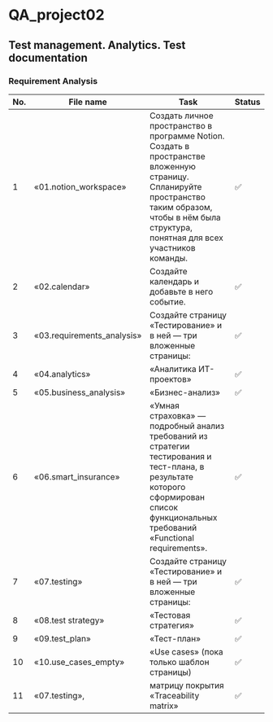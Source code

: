 # QA_project02
Test management. Analytics. Test documentation
 ---
 <h3 id="requirement-analysis" >Requirement Analysis</h3>
 
 | No. | File name              | Task                                                                         | Status |
 | --- | -----------------------| ---------------------------------------------------------------------------- | ------ |
 | 1   | «01.notion_workspace»  |Создать личное пространство в программе Notion. Создать в пространстве вложенную страницу. Спланируйте пространство таким образом, чтобы в нём была структура, понятная для всех участников команды. | ✅     |
 | 2   | «02.calendar»          | Создайте календарь и добавьте в него событие.   | ✅     |
 | 3   | «03.requirements_analysis»| Создайте страницу «Тестирование» и в ней — три вложенные страницы: | ✅     |
 | 4   | «04.analytics»| «Аналитика ИТ-проектов»| ✅     |
 | 5   | «05.business_analysis» | «Бизнес-анализ»| ✅     |
 | 6   | «06.smart_insurance» | «Умная страховка» — подробный анализ требований из стратегии тестирования и тест-плана, в результате которого сформирован список функциональных требований «Functional requirements». | ✅     |
 | 7   | «07.testing»  | Создайте страницу «Тестирование» и в ней — три вложенные страницы: | ✅     |
 | 8   | «08.test strategy» | «Тестовая стратегия» | ✅     |
 | 9   | «09.test_plan» | «Тест-план» | ✅     |
 | 10  | «10.use_cases_empty» | «Use cases» (пока только шаблон страницы)| ✅     |
 | 11  | «07.testing»,  |матрицу покрытия «Traceability matrix» | ✅     |
